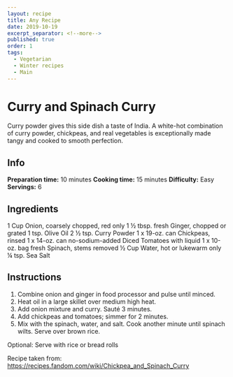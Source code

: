```yaml
---
layout: recipe
title: Any Recipe
date: 2019-10-19
excerpt_separator: <!--more-->
published: true
order: 1
tags:
  - Vegetarian
  - Winter recipes
  - Main
---
```


# Curry and Spinach Curry

Curry powder gives this side dish a taste of India. A white-hot combination of curry powder, chickpeas, and real vegetables is exceptionally made tangy and cooked to smooth perfection.

<!--more-->

## Info

**Preparation time:** 10 minutes
**Cooking time:** 15 minutes
**Difficulty:** Easy
**Servings:** 6


## Ingredients

1 Cup Onion, coarsely chopped, red only
1 ½ tbsp. fresh Ginger, chopped or grated
1 tsp. Olive Oil
2 ½ tsp. Curry Powder
1 x 19-oz. can Chickpeas, rinsed
1 x 14-oz. can no-sodium-added Diced Tomatoes with liquid
1 x 10-oz. bag fresh Spinach, stems removed
½ Cup Water, hot or lukewarm only
¼ tsp. Sea Salt


## Instructions

1.	Combine onion and ginger in food processor and pulse until minced.
2.	Heat oil in a large skillet over medium high heat.
3.	Add onion mixture and curry. Sauté 3 minutes.
4.	Add chickpeas and tomatoes; simmer for 2 minutes.
5.	Mix with the spinach, water, and salt. Cook another minute until spinach wilts. Serve over brown rice.


Optional: Serve with rice or bread rolls

Recipe taken from: https://recipes.fandom.com/wiki/Chickpea_and_Spinach_Curry
